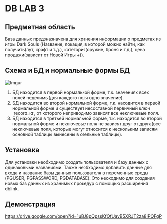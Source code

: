 # DB LAB 3

## Предметная область
База данных предзназначена для хранения информации о предметах из игры Dark Souls (Название, локация, в которой можно найти, как получить(лут, крафт и т.д.), категория(оружие, броня и т.д.), цена продажи(зависит от Новой Игры +)).

## Схема и БД и нормальные формы БД
![Imgur](https://i.imgur.com/pTmZGqp.png)

1) БД находится в первой нормальной форме, т.к. значениях всех полей неделимы(для каждого поля одно значение).
2) БД находится во второй нормальной форме, т.к. находится в первой нормальной форме и существует несоставной первичный ключ 'record_id', от которого неприводимо зависят все неключевые поля.
3) БД находится в третьей нормальной форме, т.к. находится во второй нормальной форме и неключевые поля не зависят друг от друга(все неключевые поля, которые могут относится к нескольким записям основной таблицы вынесены в отельные таблицы).

## Установка
Для установки необходимо создать пользователя и базу данных с одинаковыми названиями. Также необходимо добавить данные для входа и название базы данных пользователя в переменные среды (PGUSER, PGPASSWORD, PGDATABASE).
Это неоходимо для создания новых баз данных из хранимых процедур с помощью расширения dblink.

## Демонстрация

https://drive.google.com/open?id=1uBJ8pQpssKfQfUavB5XRJT2za8IPQFgP
